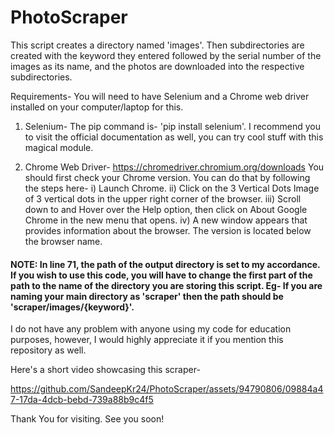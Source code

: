 # PhotoScraper

This script creates a directory named 'images'.
Then subdirectories are created with the keyword they entered followed by the serial number of the images as its name, and the photos are downloaded into the respective subdirectories.

Requirements- 
You will need to have Selenium and a Chrome web driver installed on your computer/laptop for this.

1) Selenium-
The pip command is- 'pip install selenium'. I recommend you to visit the official documentation as well, you can try cool stuff with this magical module.

2) Chrome Web Driver-
https://chromedriver.chromium.org/downloads
You should first check your Chrome version.
You can do that by following the steps here-
i) Launch Chrome.
ii) Click on the 3 Vertical Dots Image of 3 vertical dots in the upper right corner of the browser.
iii) Scroll down to and Hover over the Help option, then click on About Google Chrome in the new menu that opens.
iv) A new window appears that provides information about the browser. The version is located below the browser name.

#### NOTE: In line 71, the path of the output directory is set to my accordance. If you wish to use this code, you will have to change the first part of the path to the name of the directory you are storing this script. Eg- If you are naming your main directory as 'scraper' then the path should be 'scraper/images/{keyword}'.

I do not have any problem with anyone using my code for education purposes, however, I would highly appreciate it if you mention this repository as well.

Here's a short video showcasing this scraper-

https://github.com/SandeepKr24/PhotoScraper/assets/94790806/09884a47-17da-4dcb-bebd-739a88b9c4f5

Thank You for visiting. See you soon!
